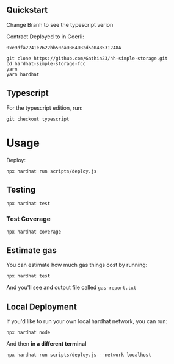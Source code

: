 ## Quickstart


Change Branh to see the typescript verion


Contract Deployed to in Goerli:
```
0xe9dfa2241e7622bb50caDB64DB2d5a048531248A
```

```
git clone https://github.com/Gathin23/hh-simple-storage.git
cd hardhat-simple-storage-fcc
yarn
yarn hardhat
```

## Typescript

For the typescript edition, run:

```
git checkout typescript
```


# Usage

Deploy:

```
npx hardhat run scripts/deploy.js
```

## Testing

```
npx hardhat test
```

### Test Coverage

```
npx hardhat coverage
```

## Estimate gas

You can estimate how much gas things cost by running:

```
npx hardhat test
```

And you'll see and output file called `gas-report.txt`

## Local Deployment 

If you'd like to run your own local hardhat network, you can run:

```
npx hardhat node
```

And then **in a different terminal**

```
npx hardhat run scripts/deploy.js --network localhost
```